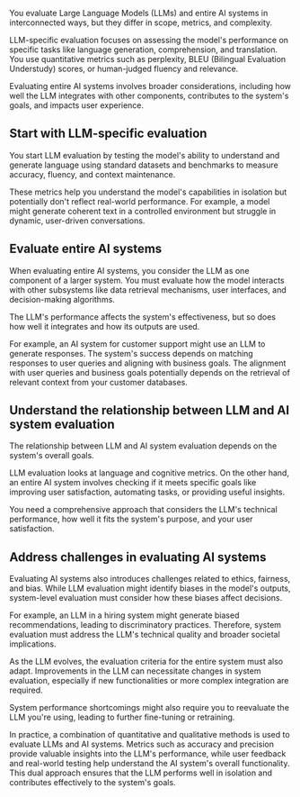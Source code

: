 You evaluate Large Language Models (LLMs) and entire AI systems in interconnected ways, but they differ in scope, metrics, and complexity.

LLM-specific evaluation focuses on assessing the model's performance on specific tasks like language generation, comprehension, and translation. You use quantitative metrics such as perplexity, BLEU (Bilingual Evaluation Understudy) scores, or human-judged fluency and relevance.

Evaluating entire AI systems involves broader considerations, including how well the LLM integrates with other components, contributes to the system's goals, and impacts user experience.

## Start with LLM-specific evaluation

You start LLM evaluation by testing the model's ability to understand and generate language using standard datasets and benchmarks to measure accuracy, fluency, and context maintenance.

These metrics help you understand the model's capabilities in isolation but potentially don't reflect real-world performance. For example, a model might generate coherent text in a controlled environment but struggle in dynamic, user-driven conversations.

## Evaluate entire AI systems

When evaluating entire AI systems, you consider the LLM as one component of a larger system. You must evaluate how the model interacts with other subsystems like data retrieval mechanisms, user interfaces, and decision-making algorithms.

The LLM's performance affects the system's effectiveness, but so does how well it integrates and how its outputs are used.

For example, an AI system for customer support might use an LLM to generate responses. The system's success depends on matching responses to user queries and aligning with business goals. The alignment with user queries and business goals potentially depends on the retrieval of relevant context from your customer databases.

## Understand the relationship between LLM and AI system evaluation

The relationship between LLM and AI system evaluation depends on the system's overall goals.

LLM evaluation looks at language and cognitive metrics. On the other hand, an entire AI system involves checking if it meets specific goals like improving user satisfaction, automating tasks, or providing useful insights.

You need a comprehensive approach that considers the LLM's technical performance, how well it fits the system's purpose, and your user satisfaction.

## Address challenges in evaluating AI systems

Evaluating AI systems also introduces challenges related to ethics, fairness, and bias. While LLM evaluation might identify biases in the model's outputs, system-level evaluation must consider how these biases affect decisions.

For example, an LLM in a hiring system might generate biased recommendations, leading to discriminatory practices. Therefore, system evaluation must address the LLM's technical quality and broader societal implications.

As the LLM evolves, the evaluation criteria for the entire system must also adapt. Improvements in the LLM can necessitate changes in system evaluation, especially if new functionalities or more complex integration are required.

System performance shortcomings might also require you to reevaluate the LLM you're using, leading to further fine-tuning or retraining.

In practice, a combination of quantitative and qualitative methods is used to evaluate LLMs and AI systems. Metrics such as accuracy and precision provide valuable insights into the LLM's performance, while user feedback and real-world testing help understand the AI system's overall functionality. This dual approach ensures that the LLM performs well in isolation and contributes effectively to the system's goals.
